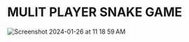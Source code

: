 # MULIT PLAYER SNAKE GAME

![Screenshot 2024-01-26 at 11 18 59 AM](https://github.com/ogyousef/SnakeServer/assets/83747441/0b03594d-1e95-480c-92a2-df59b122a7ba)
